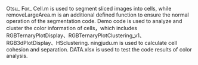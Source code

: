 Otsu_ For_ Cell.m is used to segment sliced images into cells, while removeLargeArea.m is an additional defined function to ensure the normal operation of the segmentation code. 
Demo code is used to analyze and cluster the color information of cells，which includes RGBTernaryPlotDisplay、RGBTernaryPlotClustering_v1、RGB3dPlotDisplay、HSclustering.
ningjudu.m is used to calculate cell cohesion and separation.
DATA.xlsx is used to test the code results of color analysis.
